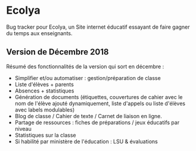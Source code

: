 # Ecolya

Bug tracker pour Ecolya, un Site internet éducatif essayant de faire gagner du temps aux enseignants.

## Version de Décembre 2018
Résumé des fonctionnalités de la version qui sort en décembre :

- Simplifier et/ou automatiser : gestion/préparation de classe
- Liste d'élèves + parents
- Absences + statistiques
- Génération de documents (étiquettes, couvertures de cahier avec le nom de l'élève ajouté dynamiquement, liste d'appels ou liste d'élèves avec labels modulables)
- Blog de classe / Cahier de texte / Carnet de liaison en ligne.
- Partage de ressources : fiches de préparations / jeux éducatifs par niveau 
- Statistiques sur la classe
- Si habilité par ministère de l'éducation : LSU & évaluations
